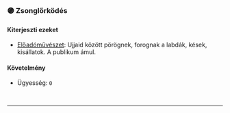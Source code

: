 ### 🟣 Zsonglőrködés

#### Kiterjeszti ezeket

- [Előadóművészet](../kepzettsegek.szekunder/eloadomuveszet.md): Ujjaid között pörögnek, forognak a labdák, kések, kisállatok. A publikum ámul.

#### Követelmény

- Ügyesség: `0`

<br />

---
